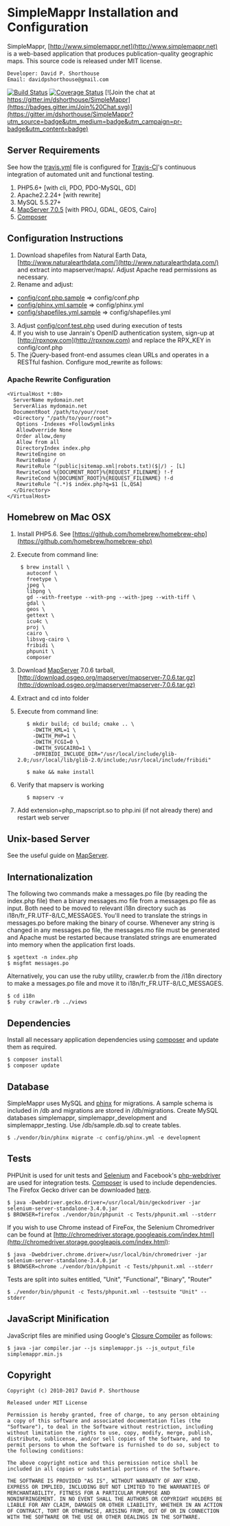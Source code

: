 SimpleMappr Installation and Configuration
==========================================

SimpleMappr, [http://www.simplemappr.net](http://www.simplemappr.net) is a web-based application that produces publication-quality geographic maps. This source code is released under MIT license.

    Developer: David P. Shorthouse
    Email: davidpshorthouse@gmail.com

[![Build Status](https://secure.travis-ci.org/dshorthouse/SimpleMappr.png?branch=master)](http://travis-ci.org/dshorthouse/SimpleMappr)
[![Coverage Status](https://coveralls.io/repos/dshorthouse/SimpleMappr/badge.svg?branch=master&service=github)](https://coveralls.io/github/dshorthouse/SimpleMappr?branch=master)
[![Join the chat at https://gitter.im/dshorthouse/SimpleMappr](https://badges.gitter.im/Join%20Chat.svg)](https://gitter.im/dshorthouse/SimpleMappr?utm_source=badge&utm_medium=badge&utm_campaign=pr-badge&utm_content=badge)

Server Requirements
--------------------------

See how the [travis.yml](.travis.yml) file is configured for [Travis-CI](https://travis-ci.org/)'s continuous integration of automated unit and functional testing.

1. PHP5.6+ [with cli, PDO, PDO-MySQL, GD]
2. Apache2.2.24+ [with rewrite]
3. MySQL 5.5.27+
4. [MapServer 7.0.5](http://www.mapserver.org/) [with PROJ, GDAL, GEOS, Cairo]
5. [Composer](https://getcomposer.org/)

Configuration Instructions
--------------------------

1. Download shapefiles from Natural Earth Data, [http://www.naturalearthdata.com/](http://www.naturalearthdata.com/) and extract into mapserver/maps/. Adjust Apache read permissions as necessary.
2. Rename and adjust:
  - [config/conf.php.sample](config/conf.php.sample) => config/conf.php
  - [config/phinx.yml.sample](config/phinx.yml.sample) => config/phinx.yml
  - [config/shapefiles.yml.sample](config/shapefiles.yml.sample) => config/shapefiles.yml
3. Adjust [config/conf.test.php](config/conf.test.php) used during execution of tests
4. If you wish to use Janrain's OpenID authentication system, sign-up at [http://rpxnow.com](http://rpxnow.com) and replace the RPX_KEY in config/conf.php
5. The jQuery-based front-end assumes clean URLs and operates in a RESTful fashion. Configure mod_rewrite as follows:

### Apache Rewrite Configuration

    <VirtualHost *:80>
      ServerName mydomain.net
      ServerAlias mydomain.net
      DocumentRoot /path/to/your/root
      <Directory "/path/to/your/root">
       Options -Indexes +FollowSymlinks
       AllowOverride None
       Order allow,deny
       Allow from all
       DirectoryIndex index.php
       RewriteEngine on
       RewriteBase /
       RewriteRule ^(public|sitemap.xml|robots.txt)($|/) - [L]
       RewriteCond %{DOCUMENT_ROOT}%{REQUEST_FILENAME} !-f
       RewriteCond %{DOCUMENT_ROOT}%{REQUEST_FILENAME} !-d
       RewriteRule ^(.*)$ index.php?q=$1 [L,QSA]
      </Directory>
    </VirtualHost>

Homebrew on Mac OSX
-------------------
1. Install PHP5.6. See [https://github.com/homebrew/homebrew-php](https://github.com/homebrew/homebrew-php)
2. Execute from command line:

        $ brew install \
          autoconf \
          freetype \
          jpeg \
          libpng \
          gd --with-freetype --with-png --with-jpeg --with-tiff \
          gdal \
          geos \
          gettext \
          icu4c \
          proj \
          cairo \
          libsvg-cairo \
          fribidi \
          phpunit \
          composer

3. Download [MapServer](http://mapserver.org/download.html) 7.0.6 tarball, [http://download.osgeo.org/mapserver/mapserver-7.0.6.tar.gz](http://download.osgeo.org/mapserver/mapserver-7.0.6.tar.gz)
4. Extract and cd into folder
5. Execute from command line:

          $ mkdir build; cd build; cmake .. \
            -DWITH_KML=1 \
            -DWITH_PHP=1 \
            -DWITH_FCGI=0 \
            -DWITH_SVGCAIRO=1 \
            -DFRIBIDI_INCLUDE_DIR="/usr/local/include/glib-2.0;/usr/local/lib/glib-2.0/include;/usr/local/include/fribidi"

          $ make && make install

6. Verify that mapserv is working

          $ mapserv -v

7. Add extension=php_mapscript.so to php.ini (if not already there) and restart web server

Unix-based Server
------------------

See the useful guide on [MapServer](http://mapserver.org/installation/unix.html).

Internationalization
--------------------

The following two commands make a messages.po file (by reading the index.php file) then a binary messages.mo file from a messages.po file as input. Both need to be moved to relevant i18n directory such as i18n/fr\_FR.UTF-8/LC\_MESSAGES. You'll need to translate the strings in messages.po before making the binary of course. Whenever any string is changed in any messages.po file, the messages.mo file must be generated and Apache must be restarted because translated strings are enumerated into memory when the application first loads.

    $ xgettext -n index.php
    $ msgfmt messages.po

Alternatively, you can use the ruby utility, crawler.rb from the /i18n directory to make a messages.po file and move it to i18n/fr\_FR.UTF-8/LC\_MESSAGES.

    $ cd i18n
    $ ruby crawler.rb ../views

Dependencies
------------

Install all necessary application dependencies using [composer](https://getcomposer.org) and update them as required.

    $ composer install
    $ composer update

Database
--------

SimpleMappr uses MySQL and [phinx](http://docs.phinx.org) for migrations. A sample schema is included in /db and migrations are stored in /db/migrations.
Create MySQL databases simplemappr, simplemappr\_development and simplemappr\_testing. Use /db/sample.db.sql to create tables.

    $ ./vendor/bin/phinx migrate -c config/phinx.yml -e development

Tests
-----

PHPUnit is used for unit tests and [Selenium](http://selenium-release.storage.googleapis.com/index.html?path=3.4/) and Facebook's [php-webdriver](https://github.com/facebook/php-webdriver) are used for integration tests. [Composer](https://getcomposer.org/) is used to include dependencies. The Firefox Gecko driver can be downloaded [here](https://github.com/mozilla/geckodriver/releases).

    $ java -Dwebdriver.gecko.driver=/usr/local/bin/geckodriver -jar selenium-server-standalone-3.4.0.jar
    $ BROWSER=firefox ./vendor/bin/phpunit -c Tests/phpunit.xml --stderr

If you wish to use Chrome instead of FireFox, the Selenium Chromedriver can be found at [http://chromedriver.storage.googleapis.com/index.html](http://chromedriver.storage.googleapis.com/index.html):

    $ java -Dwebdriver.chrome.driver=/usr/local/bin/chromedriver -jar selenium-server-standalone-3.4.0.jar
    $ BROWSER=chrome ./vendor/bin/phpunit -c Tests/phpunit.xml --stderr

Tests are split into suites entitled, "Unit", "Functional", "Binary", "Router"

    $ ./vendor/bin/phpunit -c Tests/phpunit.xml --testsuite "Unit" --stderr

JavaScript Minification
-----------------------

JavaScript files are minified using Google's [Closure Compiler](https://developers.google.com/closure/compiler/docs/gettingstarted_app) as follows:

    $ java -jar compiler.jar --js simplemappr.js --js_output_file simplemappr.min.js

Copyright
---------

    Copyright (c) 2010-2017 David P. Shorthouse

    Released under MIT License

    Permission is hereby granted, free of charge, to any person obtaining
    a copy of this software and associated documentation files (the
    "Software"), to deal in the Software without restriction, including
    without limitation the rights to use, copy, modify, merge, publish,
    distribute, sublicense, and/or sell copies of the Software, and to
    permit persons to whom the Software is furnished to do so, subject to
    the following conditions:

    The above copyright notice and this permission notice shall be
    included in all copies or substantial portions of the Software.

    THE SOFTWARE IS PROVIDED "AS IS", WITHOUT WARRANTY OF ANY KIND,
    EXPRESS OR IMPLIED, INCLUDING BUT NOT LIMITED TO THE WARRANTIES OF
    MERCHANTABILITY, FITNESS FOR A PARTICULAR PURPOSE AND
    NONINFRINGEMENT. IN NO EVENT SHALL THE AUTHORS OR COPYRIGHT HOLDERS BE
    LIABLE FOR ANY CLAIM, DAMAGES OR OTHER LIABILITY, WHETHER IN AN ACTION
    OF CONTRACT, TORT OR OTHERWISE, ARISING FROM, OUT OF OR IN CONNECTION
    WITH THE SOFTWARE OR THE USE OR OTHER DEALINGS IN THE SOFTWARE.

